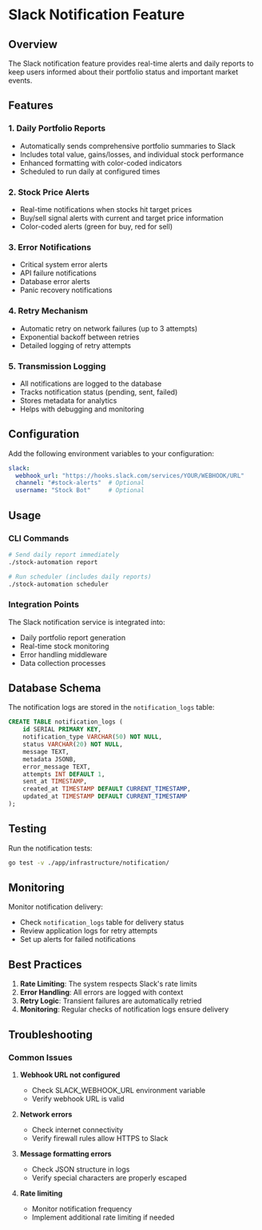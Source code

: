 # Slack Notification Feature

## Overview

The Slack notification feature provides real-time alerts and daily reports to keep users informed about their portfolio status and important market events.

## Features

### 1. Daily Portfolio Reports
- Automatically sends comprehensive portfolio summaries to Slack
- Includes total value, gains/losses, and individual stock performance
- Enhanced formatting with color-coded indicators
- Scheduled to run daily at configured times

### 2. Stock Price Alerts
- Real-time notifications when stocks hit target prices
- Buy/sell signal alerts with current and target price information
- Color-coded alerts (green for buy, red for sell)

### 3. Error Notifications
- Critical system error alerts
- API failure notifications
- Database error alerts
- Panic recovery notifications

### 4. Retry Mechanism
- Automatic retry on network failures (up to 3 attempts)
- Exponential backoff between retries
- Detailed logging of retry attempts

### 5. Transmission Logging
- All notifications are logged to the database
- Tracks notification status (pending, sent, failed)
- Stores metadata for analytics
- Helps with debugging and monitoring

## Configuration

Add the following environment variables to your configuration:

```yaml
slack:
  webhook_url: "https://hooks.slack.com/services/YOUR/WEBHOOK/URL"
  channel: "#stock-alerts"  # Optional
  username: "Stock Bot"     # Optional
```

## Usage

### CLI Commands

```bash
# Send daily report immediately
./stock-automation report

# Run scheduler (includes daily reports)
./stock-automation scheduler
```

### Integration Points

The Slack notification service is integrated into:
- Daily portfolio report generation
- Real-time stock monitoring
- Error handling middleware
- Data collection processes

## Database Schema

The notification logs are stored in the `notification_logs` table:

```sql
CREATE TABLE notification_logs (
    id SERIAL PRIMARY KEY,
    notification_type VARCHAR(50) NOT NULL,
    status VARCHAR(20) NOT NULL,
    message TEXT,
    metadata JSONB,
    error_message TEXT,
    attempts INT DEFAULT 1,
    sent_at TIMESTAMP,
    created_at TIMESTAMP DEFAULT CURRENT_TIMESTAMP,
    updated_at TIMESTAMP DEFAULT CURRENT_TIMESTAMP
);
```

## Testing

Run the notification tests:

```bash
go test -v ./app/infrastructure/notification/
```

## Monitoring

Monitor notification delivery:
- Check `notification_logs` table for delivery status
- Review application logs for retry attempts
- Set up alerts for failed notifications

## Best Practices

1. **Rate Limiting**: The system respects Slack's rate limits
2. **Error Handling**: All errors are logged with context
3. **Retry Logic**: Transient failures are automatically retried
4. **Monitoring**: Regular checks of notification logs ensure delivery

## Troubleshooting

### Common Issues

1. **Webhook URL not configured**
   - Check SLACK_WEBHOOK_URL environment variable
   - Verify webhook URL is valid

2. **Network errors**
   - Check internet connectivity
   - Verify firewall rules allow HTTPS to Slack

3. **Message formatting errors**
   - Check JSON structure in logs
   - Verify special characters are properly escaped

4. **Rate limiting**
   - Monitor notification frequency
   - Implement additional rate limiting if needed